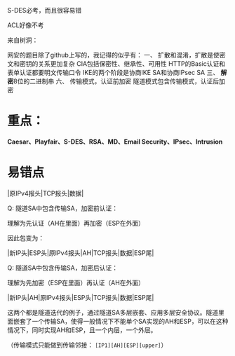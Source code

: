 S-DES必考，而且很容易错

ACL好像不考



来自树洞：

网安的题目除了github上写的，我记得的似乎有：
一、
扩散和混淆，扩散是使密文和密钥的关系更加复杂
CIA包括保密性、继承性、可用性
HTTP的Basic认证和表单认证都要明文传输口令
IKE的两个阶段是协商IKE SA和协商IPsec SA
三、
**解密**8位的二进制串
六、
传输模式，认证前加密
隧道模式包含传输模式，认证后加密



# 重点：

**Caesar、Playfair、S-DES、RSA、MD、Email Security、IPsec、Intrusion**



# 易错点

|原IPv4报头|TCP报头|数据|

Q: 隧道SA中包含传输SA，加密前认证：

理解为先认证（AH在里面）再加密（ESP在外面）

因此包变为：

|新IP头|ESP头|原IPv4报头|AH|TCP报头|数据|ESP尾|



Q: 隧道SA中包含传输SA，加密后认证：

理解为先加密（ESP在里面）再认证（AH在外面）

|新IP头|AH|原IPv4报头|ESP头|TCP报头|数据|ESP尾|



这两个都是隧道迭代的例子，通过隧道SA多层嵌套、应用多层安全协议。隧道里面嵌套了一个传输SA，使得一般情况下不能单个SA实现的AH和ESP，可以在这种情况下，同时实现AH和ESP，且一个内层，一个外层。

（传输模式只能做到传输邻接： `[IP1][AH][ESP][upper]`）


